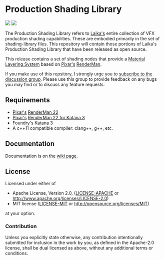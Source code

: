# Production Shading Library

[![](https://img.shields.io/badge/License-Apache%202.0-blue.svg)](LICENSE-APACHE)
[![](https://img.shields.io/badge/License-MIT-blue.svg)](LICENSE-MIT)

The Production Shading Library refers to [Laika's](https://www.laika.com) entire collection of VFX production shading capabilities. These are embodied primarily in the set of shading-library files. This repository will contain those portions of Laika's Production Shading Library that have been released as open source.

This release contains a set of shading nodes that provide a [Material Layering System](https://github.com/LaikaStudios/shading-library/wiki/Material-Layering-System) based on [Pixar's](https://www.pixar.com) [RenderMan](https://renderman.pixar.com/product).

If you make use of this repsitory, I strongly urge you to [subscribe to the discussion group](https://groups.google.com/group/laikastudios-shading-library). Please use this group to provide feedback on any bugs you may find or to discuss any feature requests.

## Requirements
* [Pixar's](https://www.pixar.com) [RenderMan 22](https://rmanwiki.pixar.com/display/REN22/RenderMan)
* [Pixar's](https://www.pixar.com) [RenderMan 22 for Katana 3](https://rmanwiki.pixar.com/display/RFK22/RenderMan+22+for+Katana)
* [Foundry's](https://www.foundry.com) [Katana 3](https://www.foundry.com/products/katana)
* A c++11 compatible compiler: clang++, g++, etc.

## Documentation
Documentation is on the [wiki page](https://github.com/LaikaStudios/shading-library/wiki/prman_22.Home.md).

## License
Licensed under either of

 * Apache License, Version 2.0, ([LICENSE-APACHE](LICENSE-APACHE) or http://www.apache.org/licenses/LICENSE-2.0)
 * MIT license ([LICENSE-MIT](LICENSE-MIT) or http://opensource.org/licenses/MIT)

at your option.

### Contribution
Unless you explicitly state otherwise, any contribution intentionally submitted
for inclusion in the work by you, as defined in the Apache-2.0 license, shall be dual licensed as above, without any
additional terms or conditions.
